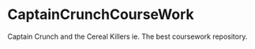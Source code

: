 CaptainCrunchCourseWork
=======================

Captain Crunch and the Cereal Killers ie. The best coursework repository.
